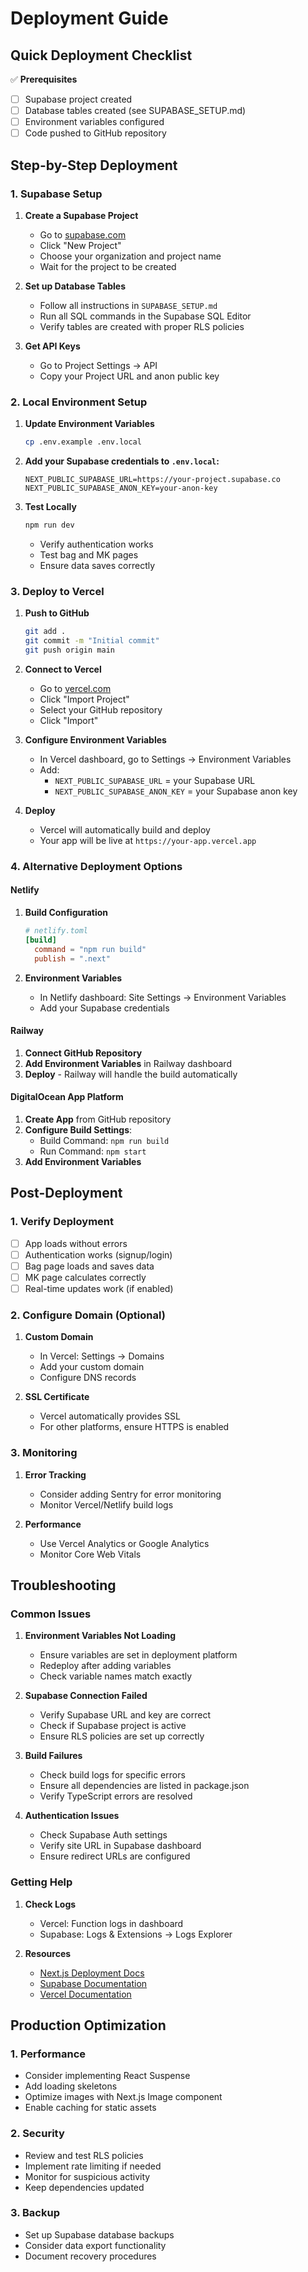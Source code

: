 # Deployment Guide

## Quick Deployment Checklist

✅ **Prerequisites**
- [ ] Supabase project created
- [ ] Database tables created (see SUPABASE_SETUP.md)
- [ ] Environment variables configured
- [ ] Code pushed to GitHub repository

## Step-by-Step Deployment

### 1. Supabase Setup

1. **Create a Supabase Project**
   - Go to [supabase.com](https://supabase.com)
   - Click "New Project"
   - Choose your organization and project name
   - Wait for the project to be created

2. **Set up Database Tables**
   - Follow all instructions in `SUPABASE_SETUP.md`
   - Run all SQL commands in the Supabase SQL Editor
   - Verify tables are created with proper RLS policies

3. **Get API Keys**
   - Go to Project Settings → API
   - Copy your Project URL and anon public key

### 2. Local Environment Setup

1. **Update Environment Variables**
   ```bash
   cp .env.example .env.local
   ```
   
2. **Add your Supabase credentials to `.env.local`:**
   ```env
   NEXT_PUBLIC_SUPABASE_URL=https://your-project.supabase.co
   NEXT_PUBLIC_SUPABASE_ANON_KEY=your-anon-key
   ```

3. **Test Locally**
   ```bash
   npm run dev
   ```
   - Verify authentication works
   - Test bag and MK pages
   - Ensure data saves correctly

### 3. Deploy to Vercel

1. **Push to GitHub**
   ```bash
   git add .
   git commit -m "Initial commit"
   git push origin main
   ```

2. **Connect to Vercel**
   - Go to [vercel.com](https://vercel.com)
   - Click "Import Project"
   - Select your GitHub repository
   - Click "Import"

3. **Configure Environment Variables**
   - In Vercel dashboard, go to Settings → Environment Variables
   - Add:
     - `NEXT_PUBLIC_SUPABASE_URL` = your Supabase URL
     - `NEXT_PUBLIC_SUPABASE_ANON_KEY` = your Supabase anon key

4. **Deploy**
   - Vercel will automatically build and deploy
   - Your app will be live at `https://your-app.vercel.app`

### 4. Alternative Deployment Options

#### Netlify

1. **Build Configuration**
   ```toml
   # netlify.toml
   [build]
     command = "npm run build"
     publish = ".next"
   ```

2. **Environment Variables**
   - In Netlify dashboard: Site Settings → Environment Variables
   - Add your Supabase credentials

#### Railway

1. **Connect GitHub Repository**
2. **Add Environment Variables** in Railway dashboard
3. **Deploy** - Railway will handle the build automatically

#### DigitalOcean App Platform

1. **Create App** from GitHub repository
2. **Configure Build Settings**:
   - Build Command: `npm run build`
   - Run Command: `npm start`
3. **Add Environment Variables**

## Post-Deployment

### 1. Verify Deployment

- [ ] App loads without errors
- [ ] Authentication works (signup/login)
- [ ] Bag page loads and saves data
- [ ] MK page calculates correctly
- [ ] Real-time updates work (if enabled)

### 2. Configure Domain (Optional)

1. **Custom Domain**
   - In Vercel: Settings → Domains
   - Add your custom domain
   - Configure DNS records

2. **SSL Certificate**
   - Vercel automatically provides SSL
   - For other platforms, ensure HTTPS is enabled

### 3. Monitoring

1. **Error Tracking**
   - Consider adding Sentry for error monitoring
   - Monitor Vercel/Netlify build logs

2. **Performance**
   - Use Vercel Analytics or Google Analytics
   - Monitor Core Web Vitals

## Troubleshooting

### Common Issues

1. **Environment Variables Not Loading**
   - Ensure variables are set in deployment platform
   - Redeploy after adding variables
   - Check variable names match exactly

2. **Supabase Connection Failed**
   - Verify Supabase URL and key are correct
   - Check if Supabase project is active
   - Ensure RLS policies are set up correctly

3. **Build Failures**
   - Check build logs for specific errors
   - Ensure all dependencies are listed in package.json
   - Verify TypeScript errors are resolved

4. **Authentication Issues**
   - Check Supabase Auth settings
   - Verify site URL in Supabase dashboard
   - Ensure redirect URLs are configured

### Getting Help

1. **Check Logs**
   - Vercel: Function logs in dashboard
   - Supabase: Logs & Extensions → Logs Explorer

2. **Resources**
   - [Next.js Deployment Docs](https://nextjs.org/docs/deployment)
   - [Supabase Documentation](https://supabase.com/docs)
   - [Vercel Documentation](https://vercel.com/docs)

## Production Optimization

### 1. Performance

- Consider implementing React Suspense
- Add loading skeletons
- Optimize images with Next.js Image component
- Enable caching for static assets

### 2. Security

- Review and test RLS policies
- Implement rate limiting if needed
- Monitor for suspicious activity
- Keep dependencies updated

### 3. Backup

- Set up Supabase database backups
- Consider data export functionality
- Document recovery procedures
